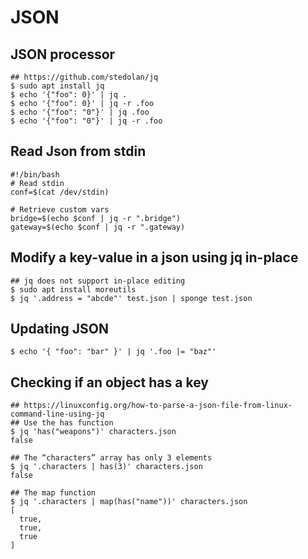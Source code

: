 JSON
=====

## JSON processor

    ## https://github.com/stedolan/jq
    $ sudo apt install jq
    $ echo '{"foo": 0}' | jq .
    $ echo '{"foo": 0}' | jq -r .foo
    $ echo '{"foo": "0"}' | jq .foo
    $ echo '{"foo": "0"}' | jq -r .foo

## Read Json from stdin

    #!/bin/bash
    # Read stdin
    conf=$(cat /dev/stdin)

    # Retrieve custom vars
    bridge=$(echo $conf | jq -r ".bridge")
    gateway=$(echo $conf | jq -r ".gateway)

## Modify a key-value in a json using jq in-place

    ## jq does not support in-place editing
    $ sudo apt install moreutils
    $ jq '.address = "abcde"' test.json | sponge test.json

## Updating JSON

    $ echo '{ "foo": "bar" }' | jq '.foo |= "baz"'

## Checking if an object has a key

    ## https://linuxconfig.org/how-to-parse-a-json-file-from-linux-command-line-using-jq
    ## Use the has function
    $ jq 'has("weapons")' characters.json
    false

    ## The “characters” array has only 3 elements
    $ jq '.characters | has(3)' characters.json
    false

    ## The map function
    $ jq '.characters | map(has("name"))' characters.json
    [
      true,
      true,
      true
    ]
